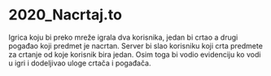 # 2020_Nacrtaj.to
Igrica koju bi preko mreže igrala dva korisnika, jedan bi crtao a drugi pogađao koji predmet je nacrtan. Server bi slao korisniku koji crta predmete za crtanje od koje korisnik bira jedan. Osim toga bi vodio evidenciju ko vodi u igri i dodeljivao uloge crtača i pogađača.
